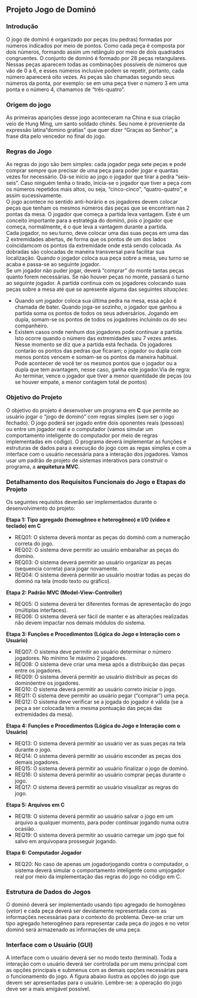 ## Projeto Jogo de Dominó
### Introdução
O jogo de dominó é organizado por peças (ou pedras) formadas por números indicados por meio de pontos. Como cada peça é composta por dois números, formando assim um retângulo por  meio  de  dois  quadrados  congruentes.  O  conjunto  de  dominó é  formado  por  28  peças retangulares. Nessas peças aparecem todas as combinações possíveis de números que vão de 0 a 6, e esses números inclusive podem se repetir, portanto, cada número aparecerá oito vezes. As peças são chamadas segundo seus números da ponta, por exemplo: se em uma peça tiver o número 3 em uma ponta e o número 4, chamamos de “três-quatro”.
### Origem do jogo
As primeiras aparições desse jogo aconteceram na China e sua criação veio de Hung Ming, um santo soldado chinês. Seu nome é proveniente da expressão latina“domino gratias” que quer dizer “Graças ao Senhor”, a frase dita pelo vencedor no final do jogo.
### Regras do Jogo
As regras do jogo são bem simples: cada jogador pega sete peças e pode comprar sempre que precisar de uma peça para poder jogar e quantas vezes for necessário. Dá-se início ao jogo o jogador que tirar a pedra “seis-seis”. Caso ninguém tenha o tirado, inicia-se o jogador que tiver a peça com os números repetidos mais altos, ou seja, “cinco-cinco”, “quatro-quatro”, e assim sucessivamente.<br> 
O jogo acontece no sentido anti-horário e os jogadores devem colocar peças que tenham os mesmos números das peças que se encontram nas 2 pontas da mesa. O jogador que começa a partida leva vantagem. Este é um conceito importante para a estratégia do dominó, pois o jogador que começa, normalmente, é o que leva a vantagem durante a partida.<br>
Cada jogador, no seu turno, deve colocar uma das suas peças em uma das 2 extremidades abertas, de forma que os pontos de um dos lados coincidamcom os pontos da extremidade onde está  sendo  colocada. As  dobradas  são  colocadas  de  maneira  transversal  para  facilitar  sua localização. Quando o jogador coloca sua peça sobre a mesa, seu turno se acaba e passa-se ao seguinte jogador.<br>
Se um jogador não puder jogar, deverá “comprar” do monte tantas peças quanto forem necessárias. Se não houver peças no monte, passará o turno ao seguinte jogador. A partida continua com os jogadores colocando suas peças sobre a mesa até que se apresente alguma das seguintes *situações*:
* Quando um jogador coloca sua última pedra na mesa, essa ação é chamada de bater. Quando joga-se sozinho, o jogador que ganhou a partida soma os pontos de todos os seus adversários. Jogando em dupla, somam-se os pontos de todos os jogadores incluindo os do seu companheiro.
* Existem casos onde nenhum dos jogadores pode continuar a partida. Isto ocorre quando o número das extremidades saiu 7 vezes antes. Nesse momento se diz que a partida está fechada. Os jogadores contarão os pontos das pedras que ficaram; o jogador ou dupla com menos pontos vencem e somam-se os pontos da maneira habitual.<br>
Pode acontecer de você ter os mesmos pontos que o jogador ou a dupla que tem avantagem, nesse caso, ganha este jogador.Via de regra: Ao terminar, vence o jogador que tiver a menor quantidade de peças (ou se houver empate, a menor contagem total de pontos)
### Objetivo do Projeto
O objetivo do projeto é desenvolver um programa em **C** que permite ao usuário jogar o “jogo de dominó” com regras simples (sem ser o jogo fechado). O jogo poderá ser jogado entre dois oponentes reais (pessoas) ou entre um jogador real e o computador (vamos simular um comportamento inteligente do computador por meio de regras implementadas em código). O programa deverá implementar as funções e estruturas de dados para a execução do jogo com as regas simples e com a interface com o usuário necessária para a interação dos jogadores. Vamos usar um padrão de projeto de sistemas interativos para construir o programa, a **arquitetura MVC**. 
### Detalhamento dos Requisitos Funcionais do Jogo e Etapas do Projeto
Os seguintes requisitos deverão ser implementados durante o desenvolvimento do projeto:

**Etapa 1: Tipo agregado (homogêneo e heterogêneo) e I/O (vídeo e teclado) em C**
* REQ01: O sistema deverá montar as peças do dominó com a numeração correta do jogo.
* REQ02: O sistema deve permitir ao usuário embaralhar as peças do domino.
* REQ03: O sistema deverá permitir ao usuário organizar as peças (sequencia correta) para jogar novamente.
* REQ04: O sistema deverá permitir ao usuário mostrar todas as peças do dominó na tela (modo texto ou gráfico).

**Etapa 2: Padrão MVC (Model-View-Controller)**
* REQ05: O sistema deverá ter diferentes formas de apresentação do jogo (múltiplas interfaces).
* REQ06: O sistema deverá ser fácil de manter e as alterações realizadas não devem impactar nos demais módulos do sistema.

**Etapa 3: Funções e Procedimentos (Lógica do Jogo e Interação com o Usuário)**
* REQ07: O sistema deve permitir ao usuário determinar o número jogadores. No mínimo 1e máximo 2 jogadores. 
* REQ08: O sistema deve criar uma mesa após a distribuição das peças entre os jogadores.
* REQ09: O sistema deverá permitir ao usuário distribuir as peças do dominóentre os jogadores.
* REQ10: O sistema deverá permitir ao usuário correto iniciar o jogo.
* REQ11: O sistema deve permitir ao usuário pegar (“comprar”) uma peça.
* REQ12: O sistema deve verificar se a jogada do jogador é válida (se a peça a ser colocada tem a mesma pontuação das peças das extremidades da mesa).

**Etapa 4: Funções e Procedimentos (Lógica do Jogo e Interação com o Usuário)**
* REQ13: O sistema deverá permitir ao usuário ver as suas peças na tela durante o jogo.
* REQ14: O sistema deverá permitir ao usuário esconder as peças dos demais jogadores.
* REQ15: O sistema deverá permitir ao usuário finalizar o jogo de dominó.
* REQ16: O sistema deverá permitir ao usuário comprar peças durante o jogo.
* REQ17: O sistema deverá permitir ao usuário visualizar as regras do jogo.

**Etapa 5: Arquivos em C**
* REQ18: O sistema deverá permitir ao usuário salvar o jogo em um arquivo a qualquer momento, para poder continuar jogando numa outra ocasião. 
* REQ19: O sistema deverá permitir ao usuário carregar um jogo que foi salvo em arquivopara prosseguir jogando.

**Etapa 6: Computador Jogador**
* REQ20: No caso de apenas um jogadorjogando contra o computador, o sistema deverá simular o comportamento inteligente como umjogador real por meio da implementação das regras do jogo no código em C. 

### Estrutura de Dados do Jogos
O dominó deverá ser implementado usando tipo agregado de homogêneo (*vetor*) e cada peça deverá ser devidamente representada com as informações necessárias para o contexto do problema. Deve-se criar um tipo agregado heterogêneo para representar cada peça do jogos e no vetor dominó  será  armazenado  as  informações  de  uma  peça.
### Interface com o Usuário (GUI)
A interface com o usuário deverá ser no modo texto (terminal). Toda a interação com o usuário deverá ser controlada por um menu principal com as opções principais e submenus com as demais opções necessárias para o funcionamento do jogo. A figura abaixo ilustra as opções do jogo que devem ser apresentadas para o usuário. Lembre-se: a operação do jogo deve ser a mais amigável possível.


